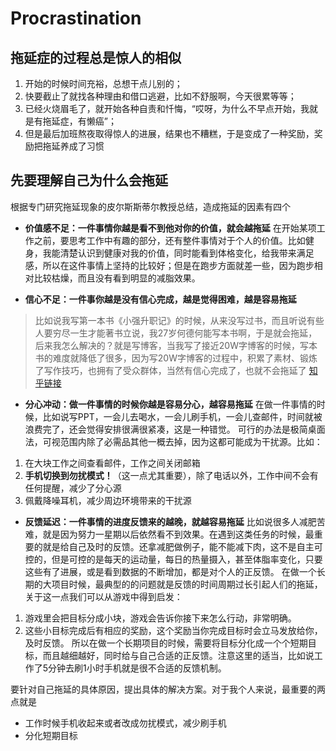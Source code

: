 # Procrastination

## 拖延症的过程总是惊人的相似
1. 开始的时候时间充裕，总想干点儿别的；
2. 快要截止了就找各种理由和借口逃避，比如不舒服啊，今天很累等等；
3. 已经火烧眉毛了，就开始各种自责和忏悔，“哎呀，为什么不早点开始，我就是有拖延症，有懒癌”；
4. 但是最后加班熬夜取得惊人的进展，结果也不糟糕，于是变成了一种奖励，奖励把拖延养成了习惯

## 先要理解自己为什么会拖延
根据专门研究拖延现象的皮尔斯斯蒂尔教授总结，造成拖延的因素有四个

- **价值感不足：一件事情你越是看不到他对你的价值，就会越拖延**
在开始某项工作之前，要思考工作中有趣的部分，还有整件事情对于个人的价值。比如健身，我能清楚认识到健康对我的价值，同时能看到体格变化，给我带来满足感，所以在这件事情上坚持的比较好；但是在跑步方面就差一些，因为跑步相对比较枯燥，而且没有看到明显的减脂效果。

- **信心不足：一件事你越是没有信心完成，越是觉得困难，越是容易拖延**
> 比如说我写第一本书《小强升职记》的时候，从来没写过书，而且听说有些人要穷尽一生才能著书立说，我27岁何德何能写本书啊，于是就会拖延，后来我怎么解决的？就是写博客，当我写了接近20W字博客的时候，写本书的难度就降低了很多，因为写20W字博客的过程中，积累了素材、锻炼了写作技巧，也拥有了受众群体，当然有信心完成了，也就不会拖延了
[知乎链接](https://www.zhihu.com/question/33453309/answer/383465770)

- **分心冲动：做一件事情的时候你越是容易分心，越容易拖延**
在做一件事情的时候，比如说写PPT，一会儿去喝水，一会儿刷手机，一会儿查邮件，时间就被浪费完了，还会觉得安排很满很紧凑，这是一种错觉。
可行的办法是极简桌面法，可视范围内除了必需品其他一概去掉，因为这都可能成为干扰源。比如：
1. 在大块工作之间查看邮件，工作之间关闭邮箱
2. **手机切换到勿扰模式！**（这一点尤其重要），除了电话以外，工作中间不会有任何提醒，减少了分心源
3. 佩戴降噪耳机，减少周边环境带来的干扰源

- **反馈延迟：一件事情的进度反馈来的越晚，就越容易拖延**
比如说很多人减肥苦难，就是因为努力一星期以后依然看不到效果。在遇到这类任务的时候，最重要的就是给自己及时的反馈。还拿减肥做例子，能不能减下肉，这不是自主可控的，但是可控的是每天的运动量，每日的热量摄入，甚至体脂率变化，只要这些有了进展，或是看到数据的不断增加，都是对个人的正反馈。
在做一个长期的大项目时候，最典型的的问题就是反馈的时间周期过长引起人们的拖延，关于这一点我们可以从游戏中得到启发：
1. 游戏里会把目标分成小块，游戏会告诉你接下来怎么行动，非常明确。
2. 这些小目标完成后有相应的奖励，这个奖励当你完成目标时会立马发放给你，及时反馈。
所以在做一个长期项目的时候，需要将目标分化成一个个短期目标，而且越细越好，同时给与自己合适的正反馈。注意这里的适当，比如说工作了5分钟去刷1小时手机就是很不合适的反馈机制。

要针对自己拖延的具体原因，提出具体的解决方案。对于我个人来说，最重要的两点就是
- 工作时候手机收起来或者改成勿扰模式，减少刷手机
- 分化短期目标
